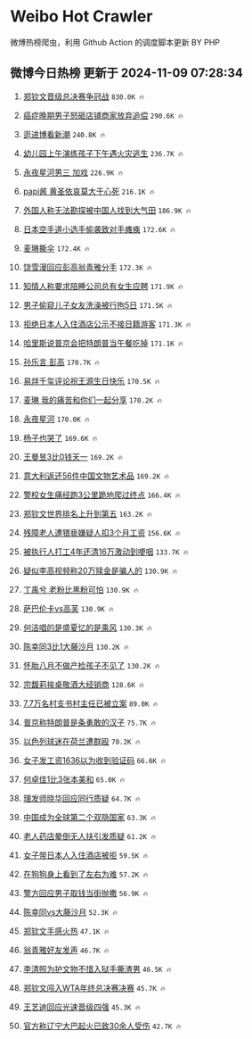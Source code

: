 # Weibo Hot Crawler 



微博热榜爬虫，利用 Github Action 的调度脚本更新 BY PHP 


## 微博今日热榜 更新于 2024-11-09 07:28:34 
1. [郑钦文晋级总决赛争冠战](https://s.weibo.com/weibo?q=%23%E9%83%91%E9%92%A6%E6%96%87%E6%99%8B%E7%BA%A7%E6%80%BB%E5%86%B3%E8%B5%9B%E4%BA%89%E5%86%A0%E6%88%98%23&t=31&band_rank=1&Refer=top) `830.0K 🔥` 

1. [癌症晚期男子怒砸店铺商家放弃追偿](https://s.weibo.com/weibo?q=%23%E7%99%8C%E7%97%87%E6%99%9A%E6%9C%9F%E7%94%B7%E5%AD%90%E6%80%92%E7%A0%B8%E5%BA%97%E9%93%BA%E5%95%86%E5%AE%B6%E6%94%BE%E5%BC%83%E8%BF%BD%E5%81%BF%23&t=31&band_rank=2&Refer=top) `290.6K 🔥` 

1. [逛进博看新潮](https://s.weibo.com/weibo?q=%23%E9%80%9B%E8%BF%9B%E5%8D%9A%E7%9C%8B%E6%96%B0%E6%BD%AE%23&t=31&band_rank=3&Refer=top) `240.8K 🔥` 

1. [幼儿园上午演练孩子下午遇火灾逃生](https://s.weibo.com/weibo?q=%23%E5%B9%BC%E5%84%BF%E5%9B%AD%E4%B8%8A%E5%8D%88%E6%BC%94%E7%BB%83%E5%AD%A9%E5%AD%90%E4%B8%8B%E5%8D%88%E9%81%87%E7%81%AB%E7%81%BE%E9%80%83%E7%94%9F%23&t=31&band_rank=4&Refer=top) `236.7K 🔥` 

1. [永夜星河男三 加戏](https://s.weibo.com/weibo?q=%E6%B0%B8%E5%A4%9C%E6%98%9F%E6%B2%B3%E7%94%B7%E4%B8%89%20%E5%8A%A0%E6%88%8F&t=31&band_rank=5&Refer=top) `226.9K 🔥` 

1. [papi酱 黄圣依哀莫大于心死](https://s.weibo.com/weibo?q=papi%E9%85%B1%20%E9%BB%84%E5%9C%A3%E4%BE%9D%E5%93%80%E8%8E%AB%E5%A4%A7%E4%BA%8E%E5%BF%83%E6%AD%BB&t=31&band_rank=6&Refer=top) `216.1K 🔥` 

1. [外国人称无法勘探被中国人找到大气田](https://s.weibo.com/weibo?q=%23%E5%A4%96%E5%9B%BD%E4%BA%BA%E7%A7%B0%E6%97%A0%E6%B3%95%E5%8B%98%E6%8E%A2%E8%A2%AB%E4%B8%AD%E5%9B%BD%E4%BA%BA%E6%89%BE%E5%88%B0%E5%A4%A7%E6%B0%94%E7%94%B0%23&t=31&band_rank=7&Refer=top) `186.9K 🔥` 

1. [日本空手道小选手偷袭致对手瘫痪](https://s.weibo.com/weibo?q=%23%E6%97%A5%E6%9C%AC%E7%A9%BA%E6%89%8B%E9%81%93%E5%B0%8F%E9%80%89%E6%89%8B%E5%81%B7%E8%A2%AD%E8%87%B4%E5%AF%B9%E6%89%8B%E7%98%AB%E7%97%AA%23&t=31&band_rank=8&Refer=top) `172.6K 🔥` 

1. [麦琳撕伞](https://s.weibo.com/weibo?q=%23%E9%BA%A6%E7%90%B3%E6%92%95%E4%BC%9E%23&t=31&band_rank=9&Refer=top) `172.4K 🔥` 

1. [饶雪漫回应彭高翁青雅分手](https://s.weibo.com/weibo?q=%23%E9%A5%B6%E9%9B%AA%E6%BC%AB%E5%9B%9E%E5%BA%94%E5%BD%AD%E9%AB%98%E7%BF%81%E9%9D%92%E9%9B%85%E5%88%86%E6%89%8B%23&t=31&band_rank=10&Refer=top) `172.3K 🔥` 

1. [知情人称要求陪睡公司总有女生应聘](https://s.weibo.com/weibo?q=%23%E7%9F%A5%E6%83%85%E4%BA%BA%E7%A7%B0%E8%A6%81%E6%B1%82%E9%99%AA%E7%9D%A1%E5%85%AC%E5%8F%B8%E6%80%BB%E6%9C%89%E5%A5%B3%E7%94%9F%E5%BA%94%E8%81%98%23&t=31&band_rank=11&Refer=top) `171.9K 🔥` 

1. [男子偷窥儿子女友洗澡被行拘5日](https://s.weibo.com/weibo?q=%23%E7%94%B7%E5%AD%90%E5%81%B7%E7%AA%A5%E5%84%BF%E5%AD%90%E5%A5%B3%E5%8F%8B%E6%B4%97%E6%BE%A1%E8%A2%AB%E8%A1%8C%E6%8B%985%E6%97%A5%23&t=31&band_rank=12&Refer=top) `171.5K 🔥` 

1. [拒绝日本人入住酒店公示不接日籍游客](https://s.weibo.com/weibo?q=%23%E6%8B%92%E7%BB%9D%E6%97%A5%E6%9C%AC%E4%BA%BA%E5%85%A5%E4%BD%8F%E9%85%92%E5%BA%97%E5%85%AC%E7%A4%BA%E4%B8%8D%E6%8E%A5%E6%97%A5%E7%B1%8D%E6%B8%B8%E5%AE%A2%23&t=31&band_rank=13&Refer=top) `171.3K 🔥` 

1. [哈里斯说普京会把特朗普当午餐吃掉](https://s.weibo.com/weibo?q=%23%E5%93%88%E9%87%8C%E6%96%AF%E8%AF%B4%E6%99%AE%E4%BA%AC%E4%BC%9A%E6%8A%8A%E7%89%B9%E6%9C%97%E6%99%AE%E5%BD%93%E5%8D%88%E9%A4%90%E5%90%83%E6%8E%89%23&t=31&band_rank=14&Refer=top) `171.1K 🔥` 

1. [孙乐言 彭高](https://s.weibo.com/weibo?q=%E5%AD%99%E4%B9%90%E8%A8%80%20%E5%BD%AD%E9%AB%98&t=31&band_rank=15&Refer=top) `170.7K 🔥` 

1. [易烊千玺评论祝王源生日快乐](https://s.weibo.com/weibo?q=%E6%98%93%E7%83%8A%E5%8D%83%E7%8E%BA%E8%AF%84%E8%AE%BA%E7%A5%9D%E7%8E%8B%E6%BA%90%E7%94%9F%E6%97%A5%E5%BF%AB%E4%B9%90&t=31&band_rank=16&Refer=top) `170.5K 🔥` 

1. [麦琳 我的痛苦和你们一起分享](https://s.weibo.com/weibo?q=%E9%BA%A6%E7%90%B3%20%E6%88%91%E7%9A%84%E7%97%9B%E8%8B%A6%E5%92%8C%E4%BD%A0%E4%BB%AC%E4%B8%80%E8%B5%B7%E5%88%86%E4%BA%AB&t=31&band_rank=17&Refer=top) `170.2K 🔥` 

1. [永夜星河](https://s.weibo.com/weibo?q=%E6%B0%B8%E5%A4%9C%E6%98%9F%E6%B2%B3&t=31&band_rank=18&Refer=top) `170.0K 🔥` 

1. [杨子也哭了](https://s.weibo.com/weibo?q=%23%E6%9D%A8%E5%AD%90%E4%B9%9F%E5%93%AD%E4%BA%86%23&t=31&band_rank=19&Refer=top) `169.6K 🔥` 

1. [王曼昱3比0钱天一](https://s.weibo.com/weibo?q=%23%E7%8E%8B%E6%9B%BC%E6%98%B13%E6%AF%940%E9%92%B1%E5%A4%A9%E4%B8%80%23&t=31&band_rank=20&Refer=top) `169.2K 🔥` 

1. [意大利返还56件中国文物艺术品](https://s.weibo.com/weibo?q=%23%E6%84%8F%E5%A4%A7%E5%88%A9%E8%BF%94%E8%BF%9856%E4%BB%B6%E4%B8%AD%E5%9B%BD%E6%96%87%E7%89%A9%E8%89%BA%E6%9C%AF%E5%93%81%23&t=31&band_rank=21&Refer=top) `169.2K 🔥` 

1. [警校女生痛经跑3公里跪地爬过终点](https://s.weibo.com/weibo?q=%23%E8%AD%A6%E6%A0%A1%E5%A5%B3%E7%94%9F%E7%97%9B%E7%BB%8F%E8%B7%913%E5%85%AC%E9%87%8C%E8%B7%AA%E5%9C%B0%E7%88%AC%E8%BF%87%E7%BB%88%E7%82%B9%23&t=31&band_rank=22&Refer=top) `166.4K 🔥` 

1. [郑钦文世界排名上升到第五](https://s.weibo.com/weibo?q=%23%E9%83%91%E9%92%A6%E6%96%87%E4%B8%96%E7%95%8C%E6%8E%92%E5%90%8D%E4%B8%8A%E5%8D%87%E5%88%B0%E7%AC%AC%E4%BA%94%23&t=31&band_rank=23&Refer=top) `163.2K 🔥` 

1. [残障老人遭猥亵嫌疑人扣3个月工资](https://s.weibo.com/weibo?q=%23%E6%AE%8B%E9%9A%9C%E8%80%81%E4%BA%BA%E9%81%AD%E7%8C%A5%E4%BA%B5%E5%AB%8C%E7%96%91%E4%BA%BA%E6%89%A33%E4%B8%AA%E6%9C%88%E5%B7%A5%E8%B5%84%23&t=31&band_rank=24&Refer=top) `156.6K 🔥` 

1. [被执行人打工4年还清16万激动到哽咽](https://s.weibo.com/weibo?q=%23%E8%A2%AB%E6%89%A7%E8%A1%8C%E4%BA%BA%E6%89%93%E5%B7%A54%E5%B9%B4%E8%BF%98%E6%B8%8516%E4%B8%87%E6%BF%80%E5%8A%A8%E5%88%B0%E5%93%BD%E5%92%BD%23&t=31&band_rank=25&Refer=top) `133.7K 🔥` 

1. [疑似李高视频称20万赎金是骗人的](https://s.weibo.com/weibo?q=%23%E7%96%91%E4%BC%BC%E6%9D%8E%E9%AB%98%E8%A7%86%E9%A2%91%E7%A7%B020%E4%B8%87%E8%B5%8E%E9%87%91%E6%98%AF%E9%AA%97%E4%BA%BA%E7%9A%84%23&t=31&band_rank=26&Refer=top) `130.9K 🔥` 

1. [丁禹兮 老粉比黑粉可怕](https://s.weibo.com/weibo?q=%E4%B8%81%E7%A6%B9%E5%85%AE%20%E8%80%81%E7%B2%89%E6%AF%94%E9%BB%91%E7%B2%89%E5%8F%AF%E6%80%95&t=31&band_rank=27&Refer=top) `130.9K 🔥` 

1. [萨巴伦卡vs高芙](https://s.weibo.com/weibo?q=%23%E8%90%A8%E5%B7%B4%E4%BC%A6%E5%8D%A1vs%E9%AB%98%E8%8A%99%23&t=31&band_rank=28&Refer=top) `130.9K 🔥` 

1. [何洁唱的是盛夏忆的是乘风](https://s.weibo.com/weibo?q=%E4%BD%95%E6%B4%81%E5%94%B1%E7%9A%84%E6%98%AF%E7%9B%9B%E5%A4%8F%E5%BF%86%E7%9A%84%E6%98%AF%E4%B9%98%E9%A3%8E&t=31&band_rank=29&Refer=top) `130.3K 🔥` 

1. [陈幸同3比1大藤沙月](https://s.weibo.com/weibo?q=%E9%99%88%E5%B9%B8%E5%90%8C3%E6%AF%941%E5%A4%A7%E8%97%A4%E6%B2%99%E6%9C%88&t=31&band_rank=30&Refer=top) `130.2K 🔥` 

1. [怀胎八月不做产检孩子不见了](https://s.weibo.com/weibo?q=%23%E6%80%80%E8%83%8E%E5%85%AB%E6%9C%88%E4%B8%8D%E5%81%9A%E4%BA%A7%E6%A3%80%E5%AD%A9%E5%AD%90%E4%B8%8D%E8%A7%81%E4%BA%86%23&t=31&band_rank=31&Refer=top) `130.2K 🔥` 

1. [宗馥莉挨桌敬酒大经销商](https://s.weibo.com/weibo?q=%23%E5%AE%97%E9%A6%A5%E8%8E%89%E6%8C%A8%E6%A1%8C%E6%95%AC%E9%85%92%E5%A4%A7%E7%BB%8F%E9%94%80%E5%95%86%23&t=31&band_rank=32&Refer=top) `128.6K 🔥` 

1. [7.7万名村支书村主任已被立案](https://s.weibo.com/weibo?q=%237.7%E4%B8%87%E5%90%8D%E6%9D%91%E6%94%AF%E4%B9%A6%E6%9D%91%E4%B8%BB%E4%BB%BB%E5%B7%B2%E8%A2%AB%E7%AB%8B%E6%A1%88%23&t=31&band_rank=33&Refer=top) `89.0K 🔥` 

1. [普京称特朗普是条勇敢的汉子](https://s.weibo.com/weibo?q=%23%E6%99%AE%E4%BA%AC%E7%A7%B0%E7%89%B9%E6%9C%97%E6%99%AE%E6%98%AF%E6%9D%A1%E5%8B%87%E6%95%A2%E7%9A%84%E6%B1%89%E5%AD%90%23&t=31&band_rank=34&Refer=top) `75.7K 🔥` 

1. [以色列球迷在荷兰遭群殴](https://s.weibo.com/weibo?q=%23%E4%BB%A5%E8%89%B2%E5%88%97%E7%90%83%E8%BF%B7%E5%9C%A8%E8%8D%B7%E5%85%B0%E9%81%AD%E7%BE%A4%E6%AE%B4%23&t=31&band_rank=35&Refer=top) `70.2K 🔥` 

1. [女子发工资1636以为收到验证码](https://s.weibo.com/weibo?q=%23%E5%A5%B3%E5%AD%90%E5%8F%91%E5%B7%A5%E8%B5%841636%E4%BB%A5%E4%B8%BA%E6%94%B6%E5%88%B0%E9%AA%8C%E8%AF%81%E7%A0%81%23&t=31&band_rank=36&Refer=top) `66.6K 🔥` 

1. [何卓佳1比3张本美和](https://s.weibo.com/weibo?q=%23%E4%BD%95%E5%8D%93%E4%BD%B31%E6%AF%943%E5%BC%A0%E6%9C%AC%E7%BE%8E%E5%92%8C%23&t=31&band_rank=37&Refer=top) `65.0K 🔥` 

1. [理发师晓华回应同行质疑](https://s.weibo.com/weibo?q=%23%E7%90%86%E5%8F%91%E5%B8%88%E6%99%93%E5%8D%8E%E5%9B%9E%E5%BA%94%E5%90%8C%E8%A1%8C%E8%B4%A8%E7%96%91%23&t=31&band_rank=38&Refer=top) `64.7K 🔥` 

1. [中国成为全球第二个双隐国家](https://s.weibo.com/weibo?q=%23%E4%B8%AD%E5%9B%BD%E6%88%90%E4%B8%BA%E5%85%A8%E7%90%83%E7%AC%AC%E4%BA%8C%E4%B8%AA%E5%8F%8C%E9%9A%90%E5%9B%BD%E5%AE%B6%23&t=31&band_rank=39&Refer=top) `63.3K 🔥` 

1. [老人药店晕倒无人扶引发质疑](https://s.weibo.com/weibo?q=%23%E8%80%81%E4%BA%BA%E8%8D%AF%E5%BA%97%E6%99%95%E5%80%92%E6%97%A0%E4%BA%BA%E6%89%B6%E5%BC%95%E5%8F%91%E8%B4%A8%E7%96%91%23&t=31&band_rank=40&Refer=top) `61.2K 🔥` 

1. [女子带日本人入住酒店被拒](https://s.weibo.com/weibo?q=%23%E5%A5%B3%E5%AD%90%E5%B8%A6%E6%97%A5%E6%9C%AC%E4%BA%BA%E5%85%A5%E4%BD%8F%E9%85%92%E5%BA%97%E8%A2%AB%E6%8B%92%23&t=31&band_rank=41&Refer=top) `59.5K 🔥` 

1. [在狗狗身上看到了左右为难](https://s.weibo.com/weibo?q=%E5%9C%A8%E7%8B%97%E7%8B%97%E8%BA%AB%E4%B8%8A%E7%9C%8B%E5%88%B0%E4%BA%86%E5%B7%A6%E5%8F%B3%E4%B8%BA%E9%9A%BE&t=31&band_rank=42&Refer=top) `57.2K 🔥` 

1. [警方回应男子取钱当街抛撒](https://s.weibo.com/weibo?q=%23%E8%AD%A6%E6%96%B9%E5%9B%9E%E5%BA%94%E7%94%B7%E5%AD%90%E5%8F%96%E9%92%B1%E5%BD%93%E8%A1%97%E6%8A%9B%E6%92%92%23&t=31&band_rank=43&Refer=top) `56.9K 🔥` 

1. [陈幸同vs大藤沙月](https://s.weibo.com/weibo?q=%23%E9%99%88%E5%B9%B8%E5%90%8Cvs%E5%A4%A7%E8%97%A4%E6%B2%99%E6%9C%88%23&t=31&band_rank=44&Refer=top) `52.3K 🔥` 

1. [郑钦文手感火热](https://s.weibo.com/weibo?q=%23%E9%83%91%E9%92%A6%E6%96%87%E6%89%8B%E6%84%9F%E7%81%AB%E7%83%AD%23&t=31&band_rank=45&Refer=top) `47.1K 🔥` 

1. [翁青雅好友发声](https://s.weibo.com/weibo?q=%23%E7%BF%81%E9%9D%92%E9%9B%85%E5%A5%BD%E5%8F%8B%E5%8F%91%E5%A3%B0%23&t=31&band_rank=46&Refer=top) `46.7K 🔥` 

1. [李清照为护文物不惜入狱手撕渣男](https://s.weibo.com/weibo?q=%23%E6%9D%8E%E6%B8%85%E7%85%A7%E4%B8%BA%E6%8A%A4%E6%96%87%E7%89%A9%E4%B8%8D%E6%83%9C%E5%85%A5%E7%8B%B1%E6%89%8B%E6%92%95%E6%B8%A3%E7%94%B7%23&t=31&band_rank=47&Refer=top) `46.5K 🔥` 

1. [郑钦文闯入WTA年终总决赛决赛](https://s.weibo.com/weibo?q=%23%E9%83%91%E9%92%A6%E6%96%87%E9%97%AF%E5%85%A5WTA%E5%B9%B4%E7%BB%88%E6%80%BB%E5%86%B3%E8%B5%9B%E5%86%B3%E8%B5%9B%23&t=31&band_rank=48&Refer=top) `45.7K 🔥` 

1. [王艺迪回应光速晋级四强](https://s.weibo.com/weibo?q=%23%E7%8E%8B%E8%89%BA%E8%BF%AA%E5%9B%9E%E5%BA%94%E5%85%89%E9%80%9F%E6%99%8B%E7%BA%A7%E5%9B%9B%E5%BC%BA%23&t=31&band_rank=49&Refer=top) `45.3K 🔥` 

1. [官方称辽宁大巴起火已致30余人受伤](https://s.weibo.com/weibo?q=%23%E5%AE%98%E6%96%B9%E7%A7%B0%E8%BE%BD%E5%AE%81%E5%A4%A7%E5%B7%B4%E8%B5%B7%E7%81%AB%E5%B7%B2%E8%87%B430%E4%BD%99%E4%BA%BA%E5%8F%97%E4%BC%A4%23&t=31&band_rank=50&Refer=top) `42.7K 🔥` 

